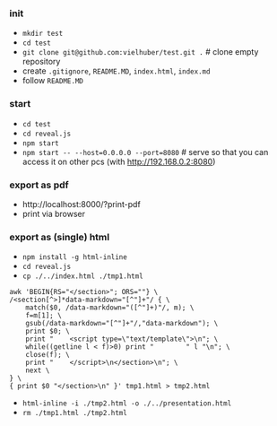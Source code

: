 ### init	

- `mkdir test`	
- `cd test`	
- `git clone git@github.com:vielhuber/test.git .` # clone empty repository	
- create `.gitignore`, `README.MD`, `index.html`, `index.md`
- follow `README.MD`

### start
- `cd test`
- `cd reveal.js`
- `npm start`
- `npm start -- --host=0.0.0.0 --port=8080` # serve so that you can access it on other pcs (with http://192.168.0.2:8080)

### export as pdf	

- http://localhost:8000/?print-pdf	
- print via browser

### export as (single) html

- `npm install -g html-inline`
- `cd reveal.js`
- `cp ./../index.html ./tmp1.html`

```
awk 'BEGIN{RS="</section>"; ORS=""} \
/<section[^>]*data-markdown="[^"]+"/ { \
    match($0, /data-markdown="([^"]+)"/, m); \
    f=m[1]; \
    gsub(/data-markdown="[^"]+"/,"data-markdown"); \
    print $0; \
    print "    <script type=\"text/template\">\n"; \
    while((getline l < f)>0) print "        " l "\n"; \
    close(f); \
    print "    </script>\n</section>\n"; \
    next \
} \
{ print $0 "</section>\n" }' tmp1.html > tmp2.html
```

- `html-inline -i ./tmp2.html -o ./../presentation.html`
- `rm ./tmp1.html ./tmp2.html`
